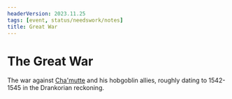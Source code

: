 ```yaml
---
headerVersion: 2023.11.25
tags: [event, status/needswork/notes]
title: Great War
---
```


# The Great War

The war against [Cha'mutte](<../../people/extraplanar-powers/cha-mutte.md>) and his hobgoblin allies, roughly dating to 1542-1545 in the Drankorian reckoning.


